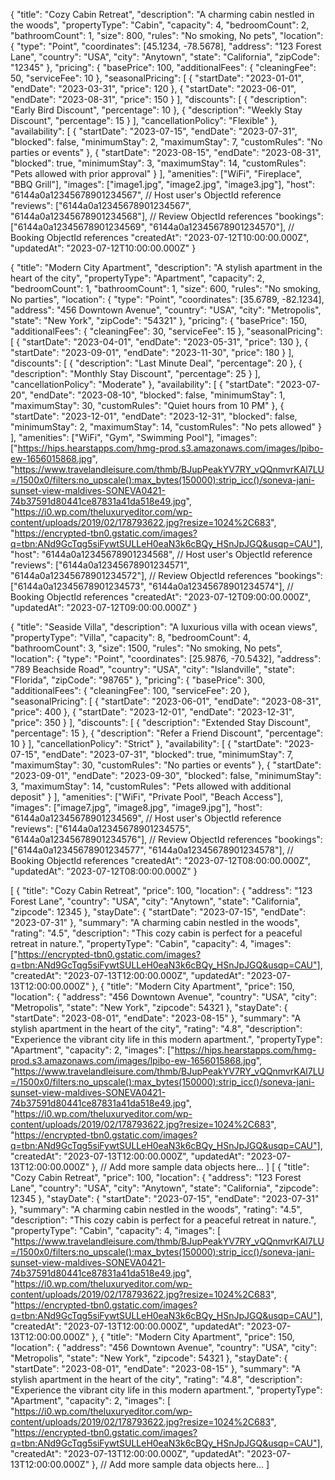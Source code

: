 {
  "title": "Cozy Cabin Retreat",
  "description": "A charming cabin nestled in the woods",
  "propertyType": "Cabin",
  "capacity": 4,
  "bedroomCount": 2,
  "bathroomCount": 1,
  "size": 800,
  "rules": "No smoking, No pets",
  "location": {
    "type": "Point",
    "coordinates": [45.1234, -78.5678],
    "address": "123 Forest Lane",
    "country": "USA",
    "city": "Anytown",
    "state": "California",
    "zipCode": "12345"
  },
  "pricing": {
    "basePrice": 100,
    "additionalFees": {
      "cleaningFee": 50,
      "serviceFee": 10
    },
    "seasonalPricing": [
      {
        "startDate": "2023-01-01",
        "endDate": "2023-03-31",
        "price": 120
      },
      {
        "startDate": "2023-06-01",
        "endDate": "2023-08-31",
        "price": 150
      }
    ],
    "discounts": [
      {
        "description": "Early Bird Discount",
        "percentage": 10
      },
      {
        "description": "Weekly Stay Discount",
        "percentage": 15
      }
    ],
    "cancellationPolicy": "Flexible"
  },
  "availability": [
    {
      "startDate": "2023-07-15",
      "endDate": "2023-07-31",
      "blocked": false,
      "minimumStay": 2,
      "maximumStay": 7,
      "customRules": "No parties or events"
    },
    {
      "startDate": "2023-08-15",
      "endDate": "2023-08-31",
      "blocked": true,
      "minimumStay": 3,
      "maximumStay": 14,
      "customRules": "Pets allowed with prior approval"
    }
  ],
  "amenities": ["WiFi", "Fireplace", "BBQ Grill"],
  "images": ["image1.jpg", "image2.jpg", "image3.jpg"],
  "host": "6144a0a12345678901234567", // Host user's ObjectId reference
  "reviews": ["6144a0a12345678901234567", "6144a0a12345678901234568"], // Review ObjectId references
  "bookings": ["6144a0a12345678901234569", "6144a0a12345678901234570"], // Booking ObjectId references
  "createdAt": "2023-07-12T10:00:00.000Z",
  "updatedAt": "2023-07-12T10:00:00.000Z"
}

















{
  "title": "Modern City Apartment",
  "description": "A stylish apartment in the heart of the city",
  "propertyType": "Apartment",
  "capacity": 2,
  "bedroomCount": 1,
  "bathroomCount": 1,
  "size": 600,
  "rules": "No smoking, No parties",
  "location": {
    "type": "Point",
    "coordinates": [35.6789, -82.1234],
    "address": "456 Downtown Avenue",
    "country": "USA",
    "city": "Metropolis",
    "state": "New York",
    "zipCode": "54321"
  },
  "pricing": {
    "basePrice": 150,
    "additionalFees": {
      "cleaningFee": 30,
      "serviceFee": 15
    },
    "seasonalPricing": [
      {
        "startDate": "2023-04-01",
        "endDate": "2023-05-31",
        "price": 130
      },
      {
        "startDate": "2023-09-01",
        "endDate": "2023-11-30",
        "price": 180
      }
    ],
    "discounts": [
      {
        "description": "Last Minute Deal",
        "percentage": 20
      },
      {
        "description": "Monthly Stay Discount",
        "percentage": 25
      }
    ],
    "cancellationPolicy": "Moderate"
  },
  "availability": [
    {
      "startDate": "2023-07-20",
      "endDate": "2023-08-10",
      "blocked": false,
      "minimumStay": 1,
      "maximumStay": 30,
      "customRules": "Quiet hours from 10 PM"
    },
    {
      "startDate": "2023-12-01",
      "endDate": "2023-12-31",
      "blocked": false,
      "minimumStay": 2,
      "maximumStay": 14,
      "customRules": "No pets allowed"
    }
  ],
  "amenities": ["WiFi", "Gym", "Swimming Pool"],
  "images": ["https://hips.hearstapps.com/hmg-prod.s3.amazonaws.com/images/lpibo-ew-1656015868.jpg",
      "https://www.travelandleisure.com/thmb/BJupPeakYV7RY_vQQnmvrKAl7LU=/1500x0/filters:no_upscale():max_bytes(150000):strip_icc()/soneva-jani-sunset-view-maldives-SONEVA0421-74b37591d80441ce87831a41da518e49.jpg",
      "https://i0.wp.com/theluxuryeditor.com/wp-content/uploads/2019/02/178793622.jpg?resize=1024%2C683",
      "https://encrypted-tbn0.gstatic.com/images?q=tbn:ANd9GcTqg5siFywtSULLeH0eaN3k6cBQy_HSnJpJGQ&usqp=CAU"],
  "host": "6144a0a12345678901234568", // Host user's ObjectId reference
  "reviews": ["6144a0a12345678901234571", "6144a0a12345678901234572"], // Review ObjectId references
  "bookings": ["6144a0a12345678901234573", "6144a0a12345678901234574"], // Booking ObjectId references
  "createdAt": "2023-07-12T09:00:00.000Z",
  "updatedAt": "2023-07-12T09:00:00.000Z"
}



















{
  "title": "Seaside Villa",
  "description": "A luxurious villa with ocean views",
  "propertyType": "Villa",
  "capacity": 8,
  "bedroomCount": 4,
  "bathroomCount": 3,
  "size": 1500,
  "rules": "No smoking, No pets",
  "location": {
    "type": "Point",
    "coordinates": [25.9876, -70.5432],
    "address": "789 Beachside Road",
    "country": "USA",
    "city": "Islandville",
    "state": "Florida",
    "zipCode": "98765"
  },
  "pricing": {
    "basePrice": 300,
    "additionalFees": {
      "cleaningFee": 100,
      "serviceFee": 20
    },
    "seasonalPricing": [
      {
        "startDate": "2023-06-01",
        "endDate": "2023-08-31",
        "price": 400
      },
      {
        "startDate": "2023-12-01",
        "endDate": "2023-12-31",
        "price": 350
      }
    ],
    "discounts": [
      {
        "description": "Extended Stay Discount",
        "percentage": 15
      },
      {
        "description": "Refer a Friend Discount",
        "percentage": 10
      }
    ],
    "cancellationPolicy": "Strict"
  },
  "availability": [
    {
      "startDate": "2023-07-15",
      "endDate": "2023-07-31",
      "blocked": true,
      "minimumStay": 7,
      "maximumStay": 30,
      "customRules": "No parties or events"
    },
    {
      "startDate": "2023-09-01",
      "endDate": "2023-09-30",
      "blocked": false,
      "minimumStay": 3,
      "maximumStay": 14,
      "customRules": "Pets allowed with additional deposit"
    }
  ],
  "amenities": ["WiFi", "Private Pool", "Beach Access"],
  "images": ["image7.jpg", "image8.jpg", "image9.jpg"],
  "host": "6144a0a12345678901234569", // Host user's ObjectId reference
  "reviews": ["6144a0a12345678901234575", "6144a0a12345678901234576"], // Review ObjectId references
  "bookings": ["6144a0a12345678901234577", "6144a0a12345678901234578"], // Booking ObjectId references
  "createdAt": "2023-07-12T08:00:00.000Z",
  "updatedAt": "2023-07-12T08:00:00.000Z"
}

























[
  {
    "title": "Cozy Cabin Retreat",
    "price": 100,
    "location": {
      "address": "123 Forest Lane",
      "country": "USA",
      "city": "Anytown",
      "state": "California",
      "zipcode": 12345
    },
    "stayDate": {
      "startDate": "2023-07-15",
      "endDate": "2023-07-31"
    },
    "summary": "A charming cabin nestled in the woods",
    "rating": "4.5",
    "description": "This cozy cabin is perfect for a peaceful retreat in nature.",
    "propertyType": "Cabin",
    "capacity": 4,
    "images": ["https://encrypted-tbn0.gstatic.com/images?q=tbn:ANd9GcTqg5siFywtSULLeH0eaN3k6cBQy_HSnJpJGQ&usqp=CAU"],
    "createdAt": "2023-07-13T12:00:00.000Z",
    "updatedAt": "2023-07-13T12:00:00.000Z"
  },
  {
    "title": "Modern City Apartment",
    "price": 150,
    "location": {
      "address": "456 Downtown Avenue",
      "country": "USA",
      "city": "Metropolis",
      "state": "New York",
      "zipcode": 54321
    },
    "stayDate": {
      "startDate": "2023-08-01",
      "endDate": "2023-08-15"
    },
    "summary": "A stylish apartment in the heart of the city",
    "rating": "4.8",
    "description": "Experience the vibrant city life in this modern apartment.",
    "propertyType": "Apartment",
    "capacity": 2,
    "images": ["https://hips.hearstapps.com/hmg-prod.s3.amazonaws.com/images/lpibo-ew-1656015868.jpg",
      "https://www.travelandleisure.com/thmb/BJupPeakYV7RY_vQQnmvrKAl7LU=/1500x0/filters:no_upscale():max_bytes(150000):strip_icc()/soneva-jani-sunset-view-maldives-SONEVA0421-74b37591d80441ce87831a41da518e49.jpg",
      "https://i0.wp.com/theluxuryeditor.com/wp-content/uploads/2019/02/178793622.jpg?resize=1024%2C683",
      "https://encrypted-tbn0.gstatic.com/images?q=tbn:ANd9GcTqg5siFywtSULLeH0eaN3k6cBQy_HSnJpJGQ&usqp=CAU"],
    "createdAt": "2023-07-13T12:00:00.000Z",
    "updatedAt": "2023-07-13T12:00:00.000Z"
  },
  // Add more sample data objects here...
]
[
  {
    "title": "Cozy Cabin Retreat",
    "price": 100,
    "location": {
      "address": "123 Forest Lane",
      "country": "USA",
      "city": "Anytown",
      "state": "California",
      "zipcode": 12345
    },
    "stayDate": {
      "startDate": "2023-07-15",
      "endDate": "2023-07-31"
    },
    "summary": "A charming cabin nestled in the woods",
    "rating": "4.5",
    "description": "This cozy cabin is perfect for a peaceful retreat in nature.",
    "propertyType": "Cabin",
    "capacity": 4,
    "images": [   "https://www.travelandleisure.com/thmb/BJupPeakYV7RY_vQQnmvrKAl7LU=/1500x0/filters:no_upscale():max_bytes(150000):strip_icc()/soneva-jani-sunset-view-maldives-SONEVA0421-74b37591d80441ce87831a41da518e49.jpg",
      "https://i0.wp.com/theluxuryeditor.com/wp-content/uploads/2019/02/178793622.jpg?resize=1024%2C683",
      "https://encrypted-tbn0.gstatic.com/images?q=tbn:ANd9GcTqg5siFywtSULLeH0eaN3k6cBQy_HSnJpJGQ&usqp=CAU"],
    "createdAt": "2023-07-13T12:00:00.000Z",
    "updatedAt": "2023-07-13T12:00:00.000Z"
  },
  {
    "title": "Modern City Apartment",
    "price": 150,
    "location": {
      "address": "456 Downtown Avenue",
      "country": "USA",
      "city": "Metropolis",
      "state": "New York",
      "zipcode": 54321
    },
    "stayDate": {
      "startDate": "2023-08-01",
      "endDate": "2023-08-15"
    },
    "summary": "A stylish apartment in the heart of the city",
    "rating": "4.8",
    "description": "Experience the vibrant city life in this modern apartment.",
    "propertyType": "Apartment",
    "capacity": 2,
    "images": [ "https://i0.wp.com/theluxuryeditor.com/wp-content/uploads/2019/02/178793622.jpg?resize=1024%2C683",
      "https://encrypted-tbn0.gstatic.com/images?q=tbn:ANd9GcTqg5siFywtSULLeH0eaN3k6cBQy_HSnJpJGQ&usqp=CAU"],
    "createdAt": "2023-07-13T12:00:00.000Z",
    "updatedAt": "2023-07-13T12:00:00.000Z"
  },
  // Add more sample data objects here...
]
